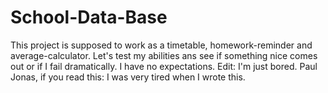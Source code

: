 # School-Data-Base
This project is supposed to work as a timetable, homework-reminder and average-calculator. Let's test my abilities ans see if something nice comes out or if I fail dramatically. I have no expectations. Edit: I'm just bored. Paul Jonas, if you read this: I was very tired when I wrote this. 
